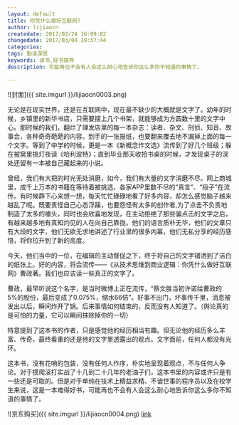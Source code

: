 ```yaml
---
layout: default
title: 你凭什么做好互联网?
author: lijiaocn
createdate: 2017/02/24 16:09:02
changedate: 2017/03/04 19:57:44
categories:
tags: 勤读深思
keywords: 读书,好书推荐
description: 可能再也不会有人会这么耐心地告诉你这么多你不知道的事情了。

---
```


![封面]({{ site.imgurl }}/lijiaocn0003.png)

无论是在现实世界，还是在互联网中，现在最不缺少的大概就是文字了。幼年的时候，乡镇里的新华书店，只需要摆上几个书架，就能够成为方圆数十里的文字中心。那时候的我们，翻烂了理发店里的每一本杂志：读者、杂文、刑侦、知音、故事会，各种奇奇葩葩的内容。到手的一张报纸，也要翻来覆去地不漏掉上面的每一个文字。等到了中学的时候，更是一本《新概念作文选》流传到了好几个班级；躲在被窝里挑灯夜读《哈利波特》；直到毕业那天收拾书桌的时候，才发现桌子的深处还留有一本被自己藏起来的小说。

曾经，我们有大把的时光无处消磨，如今，我们有大量的文字消磨不尽。网上商城里，成千上万本的书籍在等待着被挑选，各家APP里数不尽的“真言”、“段子”在流传。有时候静下心来想一想，每天忙忙碌碌地看了好多内容，却怎么感觉脑子越来越乱了呢。既要责怪自己心态浮躁，也要怨怪有太多的创作者,为了点击不负责地制造了太多的噱头，同时也会欣喜地发现，在主动拒绝了那些骗点击的文字之后，有越来越多地有真知灼见的人在向自己靠拢。他们的语言质朴无华，他们的文章只有大段的文字，他们无欲无求地讲述了行业里的很多内幕，他们无私分享的经历感悟，将你拉升到了新的高度。

今天，他们当中的一位，在编辑的主动督促之下，终于将自己的文字铺洒到了洁白的纸张上。好的内容，将会流传——《从技术思维到商业逻辑：你凭什么做好互联网》曹政著。我们也应该读一些真正的文字了。

曹政，最早听说这个名字，是当时微博上正在流传，“蔡文胜当初许诺给曹政的5%的股份，最后变成了0.075%，缩水66倍”。好事不出门，坏事传千里，消息被发出以后，瞬间炸开了锅。后来事情如何结束的，反而没有人知道了。（舆论真的是可怕的力量，它可以瞬间抹除掉你的一切）

特意提到了这本书的作者，只是感觉他的经历相当有趣。但无论他的经历多么丰富、传奇，最终看重的还是他的文字里透露出的观点。文字面前，任何人都没有光环。

这本书，没有花哨的包装，没有任何人作序，朴实地呈现着观点，不与任何人争论。对于摸爬滚打实战了十几到二十几年的老油子们，这本书里的内容或许只是有一些还是可取的。但是对于单纯在技术上精益求精、不谙世事的程序员以及在校学生来说，这是一本难得好书，可能再也不会有人会这么耐心地告诉你这么多你不知道的事情了。

![京东购买]({{ site.imgurl }}/lijiaocn0004.png) [link](http://union-click.jd.com/jdc?d=hlH0se)

